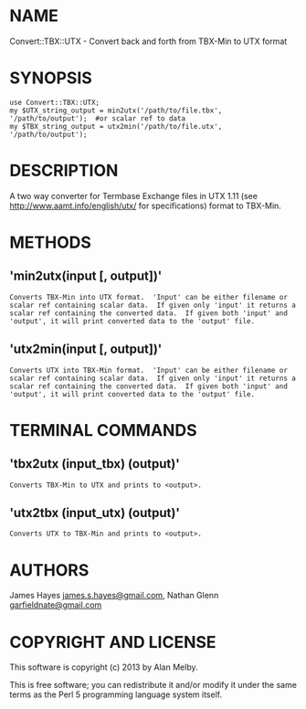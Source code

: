 # NAME

Convert::TBX::UTX - Convert back and forth from TBX-Min to UTX format

# SYNOPSIS

	use Convert::TBX::UTX;
	my $UTX_string_output = min2utx('/path/to/file.tbx', '/path/to/output');  #or scalar ref to data
	my $TBX_string_output = utx2min('/path/to/file.utx', '/path/to/output');  

# DESCRIPTION

A two way converter for Termbase Exchange files in UTX 1.11 (see http://www.aamt.info/english/utx/ for specifications) format to TBX-Min.

# METHODS

## 'min2utx(input [, output])'

	Converts TBX-Min into UTX format.  'Input' can be either filename or scalar ref containing scalar data.  If given only 'input' it returns a scalar ref containing the converted data.  If given both 'input' and 'output', it will print converted data to the 'output' file.

## 'utx2min(input [, output])'

	Converts UTX into TBX-Min format.  'Input' can be either filename or scalar ref containing scalar data.  If given only 'input' it returns a scalar ref containing the converted data.  If given both 'input' and 'output', it will print converted data to the 'output' file.

# TERMINAL COMMANDS

## 'tbx2utx (input_tbx) (output)'

	Converts TBX-Min to UTX and prints to <output>.

## 'utx2tbx (input_utx) (output)'

	Converts UTX to TBX-Min and prints to <output>.

# AUTHORS

James Hayes <james.s.hayes@gmail.com>,
Nathan Glenn <garfieldnate@gmail.com>

# COPYRIGHT AND LICENSE

This software is copyright (c) 2013 by Alan Melby.

This is free software; you can redistribute it and/or modify it under
the same terms as the Perl 5 programming language system itself.

